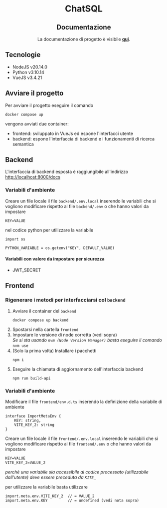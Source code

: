 <h1 align="center">ChatSQL</h1>
<h2 align="center">Documentazione</h2>
<p align="center">La documentazione di progetto è visibile <a href="https://github.com/Argo-swe/Docs" target="_blank"><b>qui</b></a>.</p>

## Tecnologie
- NodeJS v20.14.0
- Python v3.10.14
- VueJS v3.4.21

## Avviare il progetto
Per avviare il progetto eseguire il comando
```
docker compose up
```
vengono avviati due container:
- frontend: sviluppato in VueJs ed espone l'interfacci utente
- backend: espone l'interfaccia di backend e i funzionamenti di ricerca semantica

## Backend
L'interfaccia di backend esposta è raggiungibile all'indirizzo [http://localhost:8000/docs](http://localhost:8000/docs)

### Variabili d'ambiente
Creare un file locale il file `backend/.env.local` inserendo le variabili che si vogliono modificare rispetto al file `backend/.env` o che hanno valori da impostare
```
KEY=VALUE
```

nel codice python per utilizzare la variabile
```
import os

PYTHON_VARIABLE = os.getenv("KEY", DEFAULT_VALUE)
```
#### Variabili con valore da impostare per sicurezza
- JWT_SECRET

## Frontend
### Rigenerare i metodi per interfacciarsi col `backend`
1. Avviare il container del `backend`
    ```
    docker compose up backend
    ```
1. Spostarsi nella cartella `frontend`
1. Impostare le versione di node corretta (vedi sopra)\
    *Se si sta usando `nvm (Node Version Manager)` basta eseguire il comando*
        ```
        nvm use
        ```
1. (Solo la prima volta) Installare i pacchetti
    ```
    npm i
    ```
1. Eseguire la chiamata di aggiornamento dell'interfaccia backend
    ```
    npm run build-api
    ```
### Variabili d'ambiente
Modificare il file `frontend/env.d.ts` inserendo la definizione della variabile di ambiente
```
interface ImportMetaEnv {
    KEY: string,
    VITE_KEY_2: string
}
```

Creare un file locale il file `frontend/.env.local` inserendo le variabili che si vogliono modificare rispetto al file `frontend/.env` o che hanno valori da impostare
```
KEY=VALUE
VITE_KEY_2=VALUE_2
```
*perchè una variabile sia accessibile al codice processato (utilizzabile dall'utente) deve essere preceduta da `KITE_`*

per utilizzare la variabile basta utilizzare
```
import.meta.env.VITE_KEY_2  // = VALUE_2
import.meta.env.KEY         // = undefined (vedi nota sopra)
```
